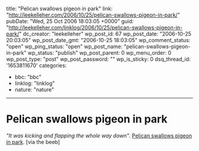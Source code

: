 title: "Pelican swallows pigeon in park"
link: "http://leekelleher.com/2006/10/25/pelican-swallows-pigeon-in-park/"
pubDate: "Wed, 25 Oct 2006 18:03:05 +0000"
guid: "http://leekelleher.com/linklog/2006/10/25/pelican-swallows-pigeon-in-park/"
dc_creator: "leekelleher"
wp_post_id: 67
wp_post_date: "2006-10-25 20:03:05"
wp_post_date_gmt: "2006-10-25 18:03:05"
wp_comment_status: "open"
wp_ping_status: "open"
wp_post_name: "pelican-swallows-pigeon-in-park"
wp_status: "publish"
wp_post_parent: 0
wp_menu_order: 0
wp_post_type: "post"
wp_post_password: ""
wp_is_sticky: 0
dsq_thread_id: '1653811670'
categories:
  - bbc: "bbc"
  - linklog: "linklog"
  - nature: "nature"

---

# Pelican swallows pigeon in park

<em>"It was kicking and flapping the whole way down"</em>. <a href="http://news.bbc.co.uk/1/hi/england/london/6083468.stm">Pelican swallows pigeon in park</a>. [via the beeb]